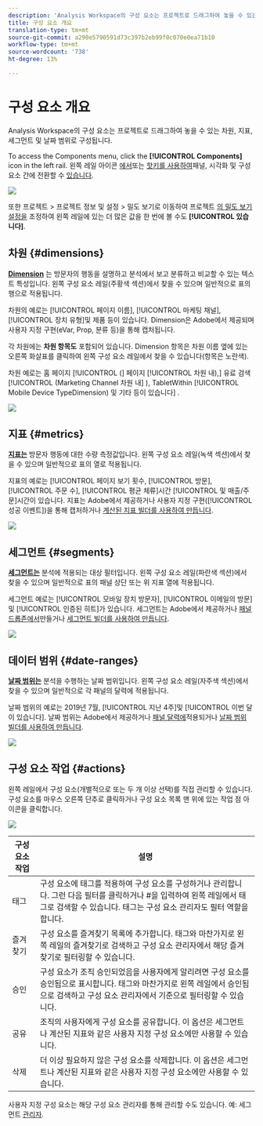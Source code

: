 ```yaml
---
description: 'Analysis Workspace의 구성 요소는 프로젝트로 드래그하여 놓을 수 있는 차원, 지표, 세그먼트 및 날짜 범위로 구성됩니다. '
title: 구성 요소 개요
translation-type: tm+mt
source-git-commit: a290e5790591d73c397b2eb99f0c070e0ea71b10
workflow-type: tm+mt
source-wordcount: '738'
ht-degree: 13%

---
```



# 구성 요소 개요

Analysis Workspace의 구성 요소는 프로젝트로 드래그하여 놓을 수 있는 차원, 지표, 세그먼트 및 날짜 범위로 구성됩니다.

To access the Components menu, click the **[!UICONTROL Components]** icon in the left rail. 왼쪽 레일 아이콘 [에서](https://docs.adobe.com/content/help/en/analytics/analyze/analysis-workspace/panels/panels.html)또는 [핫키를 사용하여](https://docs.adobe.com/content/help/ko-KR/analytics/analyze/analysis-workspace/visualizations/freeform-analysis-visualizations.html)패널, 시각화 및 구성 요소 간에 전환할 수 [있습니다](/help/analyze/analysis-workspace/build-workspace-project/fa-shortcut-keys.md).

![](assets/component-overview.png)

또한 프로젝트 > 프로젝트 정보 및 설정 > 밀도 보기로 이동하여 프로젝트 [의 밀도 보기 설정을](https://docs.adobe.com/content/help/ko-KR/analytics/analyze/analysis-workspace/build-workspace-project/view-density.html) 조정하여 왼쪽 레일에 있는 더 많은 값을 한 번에 볼 수도 **[!UICONTROL 있습니다]**.

## 차원 {#dimensions}

[**Dimension**](https://docs.adobe.com/content/help/en/analytics/components/dimensions/overview.html) 는 방문자의 행동을 설명하고 분석에서 보고 분류하고 비교할 수 있는 텍스트 특성입니다. 왼쪽 구성 요소 레일(주황색 섹션)에서 찾을 수 있으며 일반적으로 표의 행으로 적용됩니다.

차원의 예로는 [!UICONTROL 페이지 이름], [!UICONTROL 마케팅 채널], [!UICONTROL 장치 유형]및 제품 등이 있습니다. Dimension은 Adobe에서 제공되며 사용자 지정 구현(eVar, Prop, 분류 등)을 통해 캡처됩니다.

각 차원에는 **차원 항목도** 포함되어 있습니다. Dimension 항목은 차원 이름 옆에 있는 오른쪽 화살표를 클릭하여 왼쪽 구성 요소 레일에서 찾을 수 있습니다(항목은 노란색).

차원 예로는 홈 페이지 [!UICONTROL (] 페이지 [!UICONTROL 차원 내),] 유료 검색 [!UICONTROL (Marketing Channel 차원 내] ), TabletWithin [!UICONTROL Mobile Device TypeDimension) 및 기타 등이 있습니다]   .

![](assets/dimensions.png)

## 지표 {#metrics}

[**지표는**](https://docs.adobe.com/content/help/en/analytics/components/metrics/overview.html) 방문자 행동에 대한 수량 측정값입니다. 왼쪽 구성 요소 레일(녹색 섹션)에서 찾을 수 있으며 일반적으로 표의 열로 적용됩니다.

지표의 예로는 [!UICONTROL 페이지 보기 횟수, [!UICONTROL 방문], [!UICONTROL 주문 수], [!UICONTROL 평균 체류]시간 [!UICONTROL 및 매출/주문]시간이 있습니다. 지표는 Adobe에서 제공하거나 사용자 지정 구현([!UICONTROL 성공 이벤트])을 통해 캡처하거나 [계산된 지표 빌더를 사용하여 만듭니다](https://docs.adobe.com/content/help/ko-KR/analytics/components/calculated-metrics/calcmetric-workflow/cm-build-metrics.html).

![](assets/metrics.png)

## 세그먼트 {#segments}

[**세그먼트는**](https://docs.adobe.com/content/help/ko-KR/analytics/analyze/analysis-workspace/components/t-freeform-project-segment.html) 분석에 적용되는 대상 필터입니다. 왼쪽 구성 요소 레일(파란색 섹션)에서 찾을 수 있으며 일반적으로 표의 패널 상단 또는 위 지표 열에 적용됩니다.

세그먼트 예로는 [!UICONTROL 모바일 장치 방문자], [!UICONTROL 이메일의 방문]및 [!UICONTROL 인증된 히트]가 있습니다. 세그먼트는 Adobe에서 제공하거나 [패널 드롭존에서](https://docs.adobe.com/content/help/en/analytics/analyze/analysis-workspace/panels/panels.html)만들거나 [세그먼트 빌더를 사용하여 만듭니다](https://docs.adobe.com/content/help/ko-KR/analytics/components/segmentation/segmentation-workflow/seg-build.html).

![](assets/segments.png)

## 데이터 범위 {#date-ranges}

[**날짜 범위는**](https://docs.adobe.com/content/help/ko-KR/analytics/analyze/analysis-workspace/components/calendar-date-ranges/calendar.html) 분석을 수행하는 날짜 범위입니다. 왼쪽 구성 요소 레일(자주색 섹션)에서 찾을 수 있으며 일반적으로 각 패널의 달력에 적용됩니다.

날짜 범위의 예로는 2019년 7월, [!UICONTROL 지난 4주]및 [!UICONTROL 이번 달이 있습니다]. 날짜 범위는 Adobe에서 제공하거나 [패널 달력에](https://docs.adobe.com/content/help/en/analytics/analyze/analysis-workspace/panels/panels.html)적용되거나 [날짜 범위 빌더를 사용하여 만듭니다](https://docs.adobe.com/content/help/en/analytics/analyze/analysis-workspace/components/calendar-date-ranges/custom-date-ranges.html).

![](assets/date-ranges.png)

## 구성 요소 작업 {#actions}

왼쪽 레일에서 구성 요소(개별적으로 또는 두 개 이상 선택)를 직접 관리할 수 있습니다. 구성 요소를 마우스 오른쪽 단추로 클릭하거나 구성 요소 목록 맨 위에 있는 작업 점 아이콘을 클릭합니다.

![](assets/component-actions.png)

| 구성 요소 작업 | 설명 |
|--- |--- |
| 태그 | 구성 요소에 태그를 적용하여 구성 요소를 구성하거나 관리합니다. 그런 다음 필터를 클릭하거나 #을 입력하여 왼쪽 레일에서 태그로 검색할 수 있습니다. 태그는 구성 요소 관리자도 필터 역할을 합니다. |
| 즐겨찾기 | 구성 요소를 즐겨찾기 목록에 추가합니다. 태그와 마찬가지로 왼쪽 레일의 즐겨찾기로 검색하고 구성 요소 관리자에서 해당 즐겨찾기로 필터링할 수 있습니다. |
| 승인 | 구성 요소가 조직 승인되었음을 사용자에게 알리려면 구성 요소를 승인됨으로 표시합니다. 태그와 마찬가지로 왼쪽 레일에서 승인됨으로 검색하고 구성 요소 관리자에서 기준으로 필터링할 수 있습니다. |
| 공유 | 조직의 사용자에게 구성 요소를 공유합니다. 이 옵션은 세그먼트나 계산된 지표와 같은 사용자 지정 구성 요소에만 사용할 수 있습니다. |
| 삭제 | 더 이상 필요하지 않은 구성 요소를 삭제합니다. 이 옵션은 세그먼트나 계산된 지표와 같은 사용자 지정 구성 요소에만 사용할 수 있습니다. |

사용자 지정 구성 요소는 해당 구성 요소 관리자를 통해 관리할 수도 있습니다. 예: 세그먼트 [관리자](/help/components/segmentation/segmentation-workflow/seg-manage.md).
